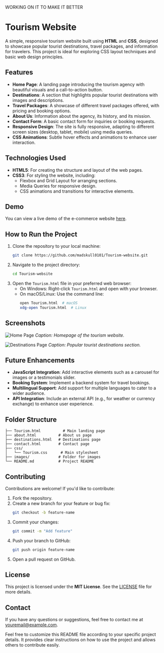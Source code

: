 WORKING ON IT TO MAKE IT BETTER 

# Tourism Website

A simple, responsive tourism website built using **HTML** and **CSS**, designed to showcase popular tourist destinations, travel packages, and information for travelers. This project is ideal for exploring CSS layout techniques and basic web design principles.

## Features
- **Home Page**: A landing page introducing the tourism agency with beautiful visuals and a call-to-action button.
- **Destinations**: A section that highlights popular tourist destinations with images and descriptions.
- **Travel Packages**: A showcase of different travel packages offered, with pricing and booking options.
- **About Us**: Information about the agency, its history, and its mission.
- **Contact Form**: A basic contact form for inquiries or booking requests.
- **Responsive Design**: The site is fully responsive, adapting to different screen sizes (desktop, tablet, mobile) using media queries.
- **CSS Animations**: Subtle hover effects and animations to enhance user interaction.

## Technologies Used
- **HTML5**: For creating the structure and layout of the web pages.
- **CSS3**: For styling the website, including:
  - Flexbox and Grid Layout for arranging sections.
  - Media Queries for responsive design.
  - CSS animations and transitions for interactive elements.

## Demo

You can view a live demo of the e-commerce website [here](http://127.0.0.1:5500/Tourism.html#).

## How to Run the Project
1. Clone the repository to your local machine:
   ```bash
   git clone https://github.com/madskull0101/Tourism-website.git
   ```
2. Navigate to the project directory:
   ```bash
   cd Tourism-website
   ```
3. Open the `Tourism.html` file in your preferred web browser:
   - On Windows: Right-click `Tourism.html` and open with your browser.
   - On macOS/Linux: Use the command line:
     ```bash
     open Tourism.html  # macOS
     xdg-open Tourism.html  # Linux
     ```

## Screenshots
![Home Page](https://github.com/user-attachments/assets/12984771-709f-4d9a-8270-767534f2c595)
*Caption: Homepage of the tourism website.*

![Destinations Page](https://github.com/user-attachments/assets/04702ac2-f002-4c65-ac68-e77b2a23acf3)
*Caption: Popular tourist destinations section.*

## Future Enhancements
- **JavaScript Integration**: Add interactive elements such as a carousel for images or a testimonials slider.
- **Booking System**: Implement a backend system for travel bookings.
- **Multilingual Support**: Add support for multiple languages to cater to a wider audience.
- **API Integration**: Include an external API (e.g., for weather or currency exchange) to enhance user experience.

## Folder Structure
```
├── Tourism.html          # Main landing page
├── about.html          # About us page
├── destinations.html   # Destinations page
├── contact.html        # Contact page
├── css/
│   └── Tourism.css      # Main stylesheet
├── images/             # Folder for images
└── README.md           # Project README
```

## Contributing
Contributions are welcome! If you'd like to contribute:
1. Fork the repository.
2. Create a new branch for your feature or bug fix:
   ```bash
   git checkout -b feature-name
   ```
3. Commit your changes:
   ```bash
   git commit -m "Add feature"
   ```
4. Push your branch to GitHub:
   ```bash
   git push origin feature-name
   ```
5. Open a pull request on GitHub.

## License
This project is licensed under the **MIT License**. See the [LICENSE](LICENSE) file for more details.

## Contact

If you have any questions or suggestions, feel free to contact me at [youremail@example.com](jhaa78144@gmail.com).


Feel free to customize this README file according to your specific project details. It provides clear instructions on how to use the project and allows others to contribute easily.
